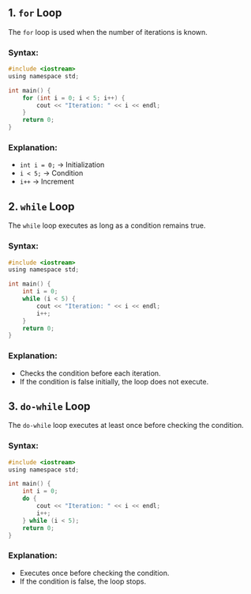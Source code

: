 ## 1. `for` Loop
The `for` loop is used when the number of iterations is known.

### Syntax:
```c
#include <iostream>
using namespace std;

int main() {
    for (int i = 0; i < 5; i++) {
        cout << "Iteration: " << i << endl;
    }
    return 0;
}
```
### Explanation:
- `int i = 0;` → Initialization
- `i < 5;` → Condition
- `i++` → Increment

## 2. `while` Loop
The `while` loop executes as long as a condition remains true.

### Syntax:
```c
#include <iostream>
using namespace std;

int main() {
    int i = 0;
    while (i < 5) {
        cout << "Iteration: " << i << endl;
        i++;
    }
    return 0;
}
```
### Explanation:
- Checks the condition before each iteration.
- If the condition is false initially, the loop does not execute.

## 3. `do-while` Loop
The `do-while` loop executes at least once before checking the condition.

### Syntax:
```c
#include <iostream>
using namespace std;

int main() {
    int i = 0;
    do {
        cout << "Iteration: " << i << endl;
        i++;
    } while (i < 5);
    return 0;
}
```
### Explanation:
- Executes once before checking the condition.
- If the condition is false, the loop stops.